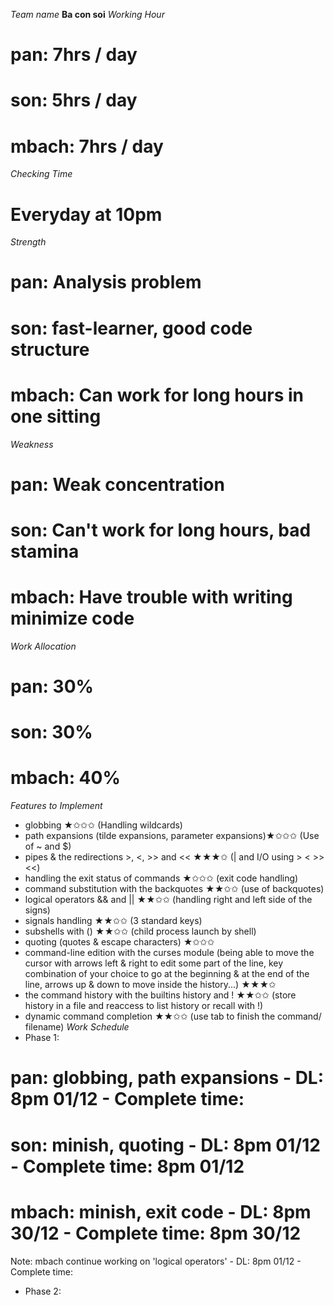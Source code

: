*Team name*
**Ba con soi**
*Working Hour*
# pan: 7hrs / day
# son: 5hrs / day
# mbach: 7hrs / day
*Checking Time*
# Everyday at 10pm
*Strength*
# pan: Analysis problem
# son: fast-learner, good code structure
# mbach: Can work for long hours in one sitting
*Weakness*
# pan: Weak concentration
# son: Can't work for long hours, bad stamina
# mbach: Have trouble with writing minimize code
*Work Allocation*
# pan: 30%
# son: 30%
# mbach: 40%
*Features to Implement*
+ globbing ★✩✩✩ (Handling wildcards)
+ path expansions (tilde expansions, parameter expansions)★✩✩✩ (Use of ~ and $)
+ pipes & the redirections >, <, >> and << ★★★✩ (| and I/O using > < >> <<)
+ handling the exit status of commands ★✩✩✩ (exit code handling)
+ command substitution with the backquotes ★★✩✩ (use of backquotes)
+ logical operators && and || ★★✩✩ (handling right and left side of the signs)
+ signals handling ★★✩✩ (3 standard keys)
+ subshells with () ★★✩✩ (child process launch by shell)
+ quoting (quotes & escape characters) ★✩✩✩
+ command-line edition with the curses module (being able to move the cursor
  with arrows left & right to edit some part of the line, key combination of
  your choice to go at the beginning & at the end of the line, arrows up & down
  to move inside the history...) ★★★✩
+ the command history with the builtins history and ! ★★✩✩ (store history in a
  file and reaccess to list history or recall with !)
+ dynamic command completion ★★✩✩ (use tab to finish the command/ filename)
*Work Schedule*
+ Phase 1: 
# pan: globbing, path expansions - DL: 8pm 01/12 - Complete time: 
# son: minish, quoting - DL: 8pm 01/12 - Complete time: 8pm 01/12
# mbach: minish, exit code - DL: 8pm 30/12 - Complete time: 8pm 30/12
Note: mbach continue working on 'logical operators' - DL: 8pm 01/12 - Complete time:
+ Phase 2: 
